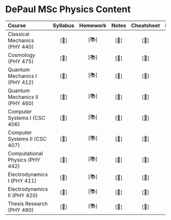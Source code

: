 # DePaul MSc Physics Content

| Course                               | Syllabus |           Homework                            |  Notes  |    Cheatsheet    |                           Project                            |
| :----------------------------------------------------------- | :-------------: |:----------------------------------------------------------: | :-----: | :--------------: | :----------------------------------------------------------: |
| Classical Mechanics   (PHY 440) | [:page_facing_up:]   | [:books:]| [:memo:] | [:page_with_curl:]| [:floppy_disk:] |
| Cosmology             (PHY 475) | [:page_facing_up:]   | [:books:]| [:memo:] | [:page_with_curl:]| [:floppy_disk:] |
| Quantum Mechanics I   (PHY 412) | [:page_facing_up:]   | [:books:]| [:memo:] | [:page_with_curl:]| [:floppy_disk:] |
| Quantum Mechanics II  (PHY 460) | [:page_facing_up:]   | [:books:]| [:memo:] | [:page_with_curl:]| [:floppy_disk:] |
| Computer Systems I    (CSC 406) | [:page_facing_up:]   | [:books:]| [:memo:] | [:page_with_curl:]| [:floppy_disk:] |
| Computer Systems II   (CSC 407) | [:page_facing_up:]   | [:books:]| [:memo:] | [:page_with_curl:]| [:floppy_disk:] |
| Computational Physics (PHY 442) | [:page_facing_up:]   | [:books:]| [:memo:] | [:page_with_curl:]| [:floppy_disk:] |
| Electrodynamics I     (PHY 411) | [:page_facing_up:]   | [:books:]| [:memo:] | [:page_with_curl:]| [:floppy_disk:] |
| Electrodynamics II    (PHY 420) | [:page_facing_up:]   | [:books:]| [:memo:] | [:page_with_curl:]| [:floppy_disk:] |
| Thesis Research       (PHY 480) | [:page_facing_up:]   | [:books:]| [:memo:] | [:page_with_curl:]| [:floppy_disk:] |

